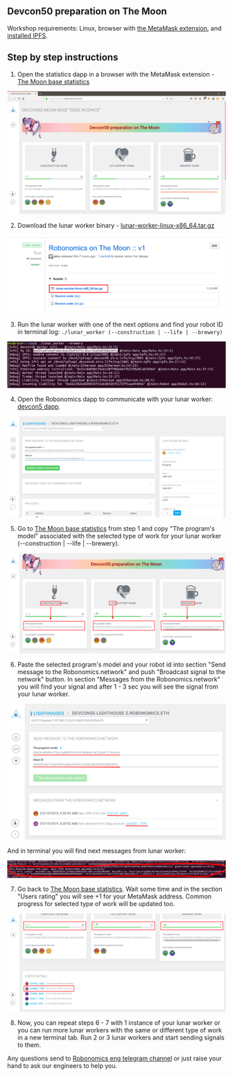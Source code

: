 Devcon50 preparation on The Moon
--------------------------------

Workshop requirements: Linux, browser with [the MetaMask extension](https://metamask.io/), and [installed IPFS](https://docs.ipfs.io/guides/guides/install/).

## Step by step instructions

1. Open the statistics dapp in a browser with the MetaMask extension - [The Moon base statistics](http://devcon5.robonomics.network)

![statistics dapp](https://github.com/airalab/devcon5/raw/master/pic/step-1.png)

2. Download the lunar worker binary - [lunar-worker-linux-x86_64.tar.gz
](https://github.com/airalab/devcon5/releases/download/v1/lunar-worker-linux-x86_64.tar.gz)

![Robonomics on The Moon :: RC2](https://github.com/airalab/devcon5/raw/master/pic/step-2.png)

3. Run the lunar worker with one of the next options and find your robot ID in terminal log:
`./lunar_worker (--construction | --life | --brewery)`

![Example of launched the lunar worker](https://github.com/airalab/devcon5/raw/master/pic/step-3.png)

4. Open the Robonomics dapp to communicate with your lunar worker: [devcon5 dapp](https://dapp.robonomics.network/#/lighthouse/devcon50.lighthouse.5.robonomics.eth).

![Robonomics dapp section lighthouse devcon50](https://github.com/airalab/devcon5/raw/master/pic/step-4.png)

5. Go to [The Moon base statistics](http://devcon5.robonomics.network) from step 1 and copy "The program's model" associated with the selected type of work for your lunar worker (--construction | --life | --brewery).

!["The program's model" associated with the selected type of work](https://github.com/airalab/devcon5/raw/master/pic/step-5.png)

6. Paste the selected program's model and your robot id into section "Send message to the Robonomics.network" and push "Broadcast signal to the network" button. In section "Messages from the Robonomics.network" you will find your signal and after 1 - 3 sec you will see the signal from your lunar worker.

![In section "Messages from the Robonomics.network" you will find your signal](https://github.com/airalab/devcon5/raw/master/pic/step-6.png)

And in terminal you will find next messages from lunar worker:

![signal from your lunar worker](https://github.com/airalab/devcon5/raw/master/pic/step-6-1.png)

7. Go back to [The Moon base statistics](http://devcon5.robonomics.network). Wait some time and in the section "Users rating" you will see +1 for your MetaMask address. Common progress for selected type of work will be updated too.

![signal from your lunar worker](https://github.com/airalab/devcon5/raw/master/pic/step-7.png)

8. Now, you can repeat steps 6 - 7 with 1 instance of your lunar worker or you can run more lunar workers with the same or different type of work in a new terminal tab. Run 2 or 3 lunar workers and start sending signals to them.

Any questions send to [Robonomics eng telegram channel](https://aira.life/chat) or just raise your hand to ask our engineers to help you.
